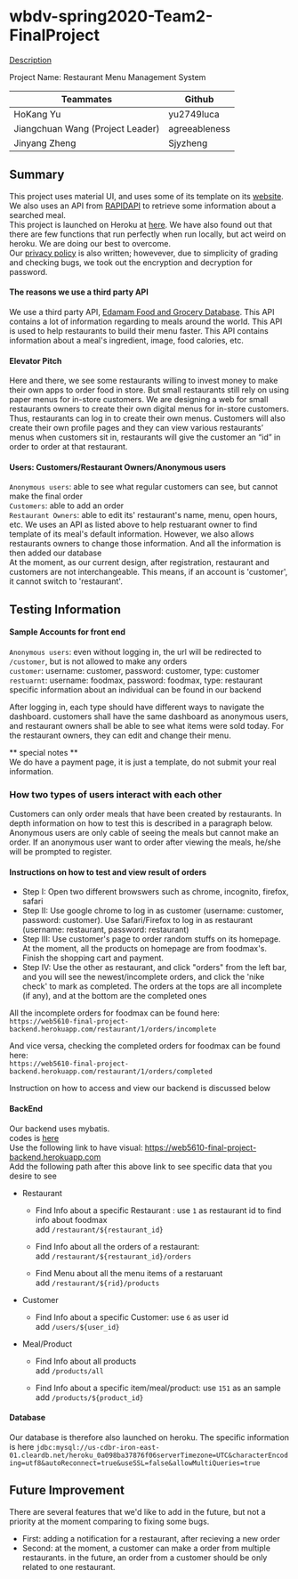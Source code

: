 # wbdv-spring2020-Team2-FinalProject

[Description](https://docs.google.com/document/d/15MdexRhb_bj57tCSDTYnTVwqin9Y62oLSSEQn9sO9ZE/edit) <br />

Project Name: Restaurant Menu Management System <br />

| Teammates  | Github |
| ------------- | ------------- |
| HoKang Yu  | yu2749luca  |
| Jiangchuan Wang (Project Leader) | agreeableness |
| Jinyang Zheng  | Sjyzheng |


## Summary
This project uses material UI, and uses some of its template on its [website](https://material-ui.com/). We also uses an API from [RAPIDAPI](https://rapidapi.com/edamam/api/edamam-food-and-grocery-database) to retrieve some information about a searched meal.  <br />
This project is launched on Heroku at [here](https://restaurant-management-menu.herokuapp.com/customer). We have also found out that there are few functions that run perfectly when run locally, but act weird on heroku. We are doing our best to overcome. <br />
Our [privacy policy](https://docs.google.com/document/d/1z280aM4mzfZEtvh9HQbIw5yPesEgzk-D3D3yEQ1pdv0/edit) is also written; howevever, due to simplicity of grading and checking bugs, we took out the encryption and decryption for password. <br />

#### The reasons we use a third party API
We use a third party API, [Edamam Food and Grocery Database](https://rapidapi.com/edamam/api/edamam-food-and-grocery-database). This API contains a lot of information regarding to meals around the world. This API is used to help restaurants to build their menu faster. This API contains information about a meal's ingredient, image, food calories, etc. 

#### Elevator Pitch
Here and there, we see some restaurants willing to invest money to make their own apps to order food in store. But small restaurants still rely on using paper menus for in-store customers. We are designing a web for small restaurants owners to create their own digital menus for in-store customers. Thus, restaurants can log in to create their own menus. Customers will also create their own profile pages and they can view various restaurants’ menus when customers sit in, restaurants will give the customer an “id”  in order to order at that restaurant. 

#### Users: Customers/Restaurant Owners/Anonymous users
`Anonymous users`: able to see what regular customers can see, but cannot make the final order <br/>
`Customers`: able to add an order <br/>
`Restaurant Owners`: able to edit its' restaurant's name, menu, open hours, etc. We uses an API as listed above to help restuarant owner to find template of its meal's default information. However, we also allows restaurants owners to change those information. And all the information is then added our database <br/>
At the moment, as our current design, after registration, restaurant and customers are not interchangeable. This means, if an account is 'customer', it cannot switch to 'restaurant'. <br/>



## Testing Information

#### Sample Accounts for front end
`Anonymous users`: even without logging in, the url will be redirected to `/customer`, but is not allowed to make any orders <br/>
`customer`: username: customer, password: customer, type: customer <br />
`restuarnt`: username: foodmax, password: foodmax, type: restaurant <br />
specific information about an individual can be found in our backend <br />

After logging in, each type should have different ways to navigate the dashboard. customers shall have the same dashboard as anonymous users, and restaurant owners shall be able to see what items were sold today. For the restaurant owners, they can edit and change their menu.


** special notes ** <br/>
We do have a payment page, it is just a template, do not submit your real information. <br />

### How two types of users interact with each other
Customers can only order meals that have been created by restaurants. In depth information on how to test this is described in a paragraph below. Anonymous users are only cable of seeing the meals but cannot make an order. If an anonymous user want to order after viewing the meals, he/she will be prompted to register. <br />

#### Instructions on how to test and view result of orders 

- Step I: Open two different browswers such as chrome, incognito, firefox, safari <br/>
- Step II: Use google chrome to log in as customer (username: customer, password: customer). Use Safari/Firefox to log in as restaurant (username: restaurant, password: restaurant) <br />
- Step III: Use customer's page to order random stuffs on its homepage. At the moment, all the products on homepage are from foodmax's. Finish the shopping cart and payment. <br />
- Step IV: Use the other as restaurant, and click "orders" from the left bar, and you will see the newest/incomplete orders, and click the 'nike check' to mark as completed. The orders at the tops are all incomplete (if any), and at the bottom are the completed ones <br />

All the incomplete orders for foodmax can be found here: <br />
`https://web5610-final-project-backend.herokuapp.com/restaurant/1/orders/incomplete`  <br />

And vice versa, checking the completed orders for foodmax can be found here: <br />
`https://web5610-final-project-backend.herokuapp.com/restaurant/1/orders/completed`

Instruction on how to access and view our backend is discussed below <br />



#### BackEnd
Our backend uses mybatis. <br />
codes is [here](https://github.com/yu2749luca/wbdv-s2020-RestaurantManagementSystem-FinalProject/tree/backend)<br />
Use the following link to have visual: https://web5610-final-project-backend.herokuapp.com <br />
Add the following path after this above link to see specific data that you desire to see<br />

- Restaurant
  - Find Info about a specific Restaurant : use `1` as restaurant id to find info about foodmax <br/>
   add `/restaurant/${restaurant_id}` <br />

  - Find Info about all the orders of a restaurant: <br />
  add `/restaurant/${restaurant_id}/orders` <br />

  - Find Menu about all the menu items of a restaruant <br />
  add `/restaurant/${rid}/products` <br />

- Customer
  - Find Info about a specific Customer:  use `6` as user id <br />
  add `/users/${user_id}` <br />
  
- Meal/Product  
  - Find Info about all products <br />
  add `/products/all` <br />

  - Find Info about a specific item/meal/product: use `151` as an sample <br />
  add `/products/${product_id}`


#### Database
Our database is therefore also launched on heroku. The specific information is here `jdbc:mysql://us-cdbr-iron-east-01.cleardb.net/heroku_0a098ba37876f06serverTimezone=UTC&characterEncoding=utf8&autoReconnect=true&useSSL=false&allowMultiQueries=true`


## Future Improvement
There are several features that we'd like to add in the future, but not a priority at the moment comparing to fixing some bugs. <br />

- First: adding a notification for a restaurant, after recieving a new order <br />
- Second: at the moment, a customer can make a order from multiple restaurants. in the future, an order from a customer should be only related to one restaurant. <br />



